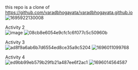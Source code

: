 this repo is a clone of https://github.com/varadbhogayata/varadbhogayata.github.io  
![1695922130008](https://github.com/xieruoyi/xieruoyi.github.io/assets/105222584/ba5febcc-45c1-42eb-b62d-1da5b74cf2f9)

Activity 2  
![image](https://github.com/xieruoyi/xieruoyi.github.io/assets/105222584/4c75cae7-84d6-4424-ac63-79348439bcf1)
![08cb8e6054e9cfc1c6f077c5c50960b](https://github.com/xieruoyi/xieruoyi.github.io/assets/105222584/ee0828e6-17d2-473e-abe3-3d7794918c61)  

Activity 3  
![ad8f9a6ab6b7d6554ed8ce35a9c5204](https://github.com/xieruoyi/xieruoyi.github.io/assets/105222584/8e0ac5e2-fd19-4b4f-a7c6-f2195413227f)
![1696011099768](https://github.com/xieruoyi/xieruoyi.github.io/assets/105222584/d24e2156-c35f-4a71-b608-0d91105753cf)

Activity 4  
![ed9bb99eb579b29fb21a487ee6f2ac1](https://github.com/xieruoyi/xieruoyi.github.io/assets/105222584/99d21f34-8ca1-4830-be82-41f1a3f8b271)
![1696014564587](https://github.com/xieruoyi/xieruoyi.github.io/assets/105222584/9d6edcb2-053a-40e7-af53-d08227060c0b)

